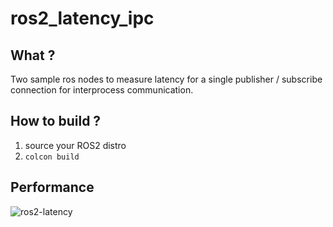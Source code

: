 # ros2_latency_ipc

## What ?
Two sample ros nodes to measure latency for a single publisher / subscribe connection for interprocess communication.

## How to build ?
1. source your ROS2 distro
2. ```colcon build```

## Performance
![ros2-latency](https://user-images.githubusercontent.com/49162693/131118663-66e58f40-e1cc-4b9c-9437-3f35a4a2cfe7.png)

